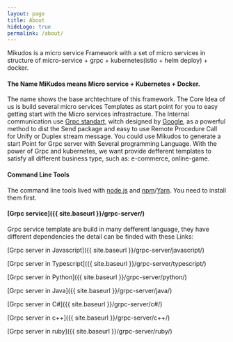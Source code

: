```yaml
---
layout: page
title: About
hideLogo: true
permalink: /about/
---
```


Mikudos is a micro service Framework with a set of micro services in structure of micro-service + grpc + kubernetes(istio + helm deploy) + docker.

#### The Name MiKudos means Micro service + Kubernetes + Docker.

The name shows the base archtechture of this framework. The Core Idea of us is build several micro services Templates as start point for you to easy getting start with the Micro services infrastracture. The Internal communication use [Grpc standart](https://grpc.io), witch designed by [Google](https://google.com), as a powerful method to dist the Send package and easy to use Remote Procedure Call for Unify or Duplex stream message. You could use Mikudos to generate a start Point for Grpc server with Several programming Language. With the power of Grpc and kubernetes, we want provide defferent templates to satisfy all different business type, such as: e-commerce, online-game.

#### Command Line Tools

The command line tools lived with [node.js](http://nodejs.org/) and [npm](https://www.npmjs.com/)/[Yarn](https://yarnpkg.com). You need to install them first.

#### [Grpc service]({{ site.baseurl }}/grpc-server/)

Grpc service template are build in many defferent language, they have different dependencies the detail can be finded with these Links:

[Grpc server in Javascript]({{ site.baseurl }}/grpc-server/javascript/)

[Grpc server in Typescript]({{ site.baseurl }}/grpc-server/typescript/)

[Grpc server in Python]({{ site.baseurl }}/grpc-server/python/)

[Grpc server in Java]({{ site.baseurl }}/grpc-server/java/)

[Grpc server in C#]({{ site.baseurl }}/grpc-server/c#/)

[Grpc server in c++]({{ site.baseurl }}/grpc-server/c++/)

[Grpc server in ruby]({{ site.baseurl }}/grpc-server/ruby/)
